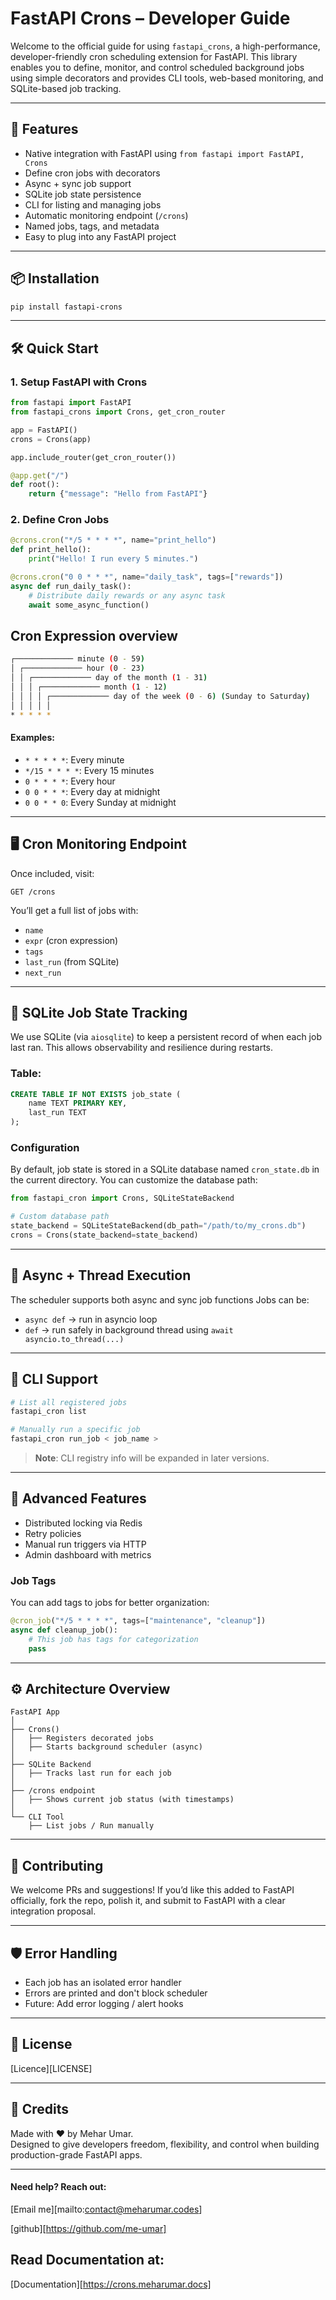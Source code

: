 # FastAPI Crons – Developer Guide

Welcome to the official guide for using `fastapi_crons`, a high-performance, developer-friendly cron scheduling extension for FastAPI. This library enables you to define, monitor, and control scheduled background jobs using simple decorators and provides CLI tools, web-based monitoring, and SQLite-based job tracking.

---

## 🚀 Features

* Native integration with FastAPI using `from fastapi import FastAPI, Crons`
* Define cron jobs with decorators
* Async + sync job support
* SQLite job state persistence
* CLI for listing and managing jobs
* Automatic monitoring endpoint (`/crons`)
* Named jobs, tags, and metadata
* Easy to plug into any FastAPI project

---

## 📦 Installation

```bash
pip install fastapi-crons
```

---

## 🛠️ Quick Start

### 1. Setup FastAPI with Crons

```python
from fastapi import FastAPI
from fastapi_crons import Crons, get_cron_router

app = FastAPI()
crons = Crons(app)

app.include_router(get_cron_router())

@app.get("/")
def root():
    return {"message": "Hello from FastAPI"}

```

### 2. Define Cron Jobs

```python
@crons.cron("*/5 * * * *", name="print_hello")
def print_hello():
    print("Hello! I run every 5 minutes.")

@crons.cron("0 0 * * *", name="daily_task", tags=["rewards"])
async def run_daily_task():
    # Distribute daily rewards or any async task
    await some_async_function()
```
## Cron Expression overview
```bash
┌───────────── minute (0 - 59)
│ ┌───────────── hour (0 - 23)
│ │ ┌───────────── day of the month (1 - 31)
│ │ │ ┌───────────── month (1 - 12)
│ │ │ │ ┌───────────── day of the week (0 - 6) (Sunday to Saturday)
│ │ │ │ │
* * * * *
```
#### Examples:
- `* * * * *`: Every minute
- `*/15 * * * *`: Every 15 minutes
- `0 * * * *`: Every hour
- `0 0 * * *`: Every day at midnight
- `0 0 * * 0`: Every Sunday at midnight
---

## 🖥️ Cron Monitoring Endpoint

Once included, visit:

```
GET /crons
```

You’ll get a full list of jobs with:

* `name`
* `expr` (cron expression)
* `tags`
* `last_run` (from SQLite)
* `next_run`

---

## 🧩 SQLite Job State Tracking

We use SQLite (via `aiosqlite`) to keep a persistent record of when each job last ran. This allows observability and resilience during restarts.

### Table:

```sql
CREATE TABLE IF NOT EXISTS job_state (
    name TEXT PRIMARY KEY,
    last_run TEXT
);
```
### Configuration
By default, job state is stored in a SQLite database named `cron_state.db` in the current directory. You can customize the database path:
```python
from fastapi_cron import Crons, SQLiteStateBackend

# Custom database path
state_backend = SQLiteStateBackend(db_path="/path/to/my_crons.db")
crons = Crons(state_backend=state_backend)
```

---

## 🧵 Async + Thread Execution

The scheduler supports both async and sync job functions
Jobs can be:

* `async def` → run in asyncio loop
* `def` → run safely in background thread using `await asyncio.to_thread(...)`

---

## 🧪 CLI Support

```bash
# List all registered jobs
fastapi_cron list

# Manually run a specific job
fastapi_cron run_job < job_name >
```

> **Note**: CLI registry info will be expanded in later versions.

---
## 🧩 Advanced Features

* Distributed locking via Redis
* Retry policies
* Manual run triggers via HTTP
* Admin dashboard with metrics

### Job Tags

You can add tags to jobs for better organization:
```python
@cron_job("*/5 * * * *", tags=["maintenance", "cleanup"])
async def cleanup_job():
    # This job has tags for categorization
    pass
```

---

## ⚙️ Architecture Overview

```
FastAPI App
│
├── Crons()
│   ├── Registers decorated jobs
│   ├── Starts background scheduler (async)
│
├── SQLite Backend
│   ├── Tracks last run for each job
│
├── /crons endpoint
│   ├── Shows current job status (with timestamps)
│
└── CLI Tool
    ├── List jobs / Run manually
```

---

## 🧠 Contributing

We welcome PRs and suggestions! If you’d like this added to FastAPI officially, fork the repo, polish it, and submit to FastAPI with a clear integration proposal.

---

## 🛡️ Error Handling

* Each job has an isolated error handler
* Errors are printed and don't block scheduler
* Future: Add error logging / alert hooks

---

## 📄 License

[Licence][LICENSE]

---

## 💬 Credits

Made with ❤️ by Mehar Umar.  
Designed to give developers freedom, flexibility, and control when building production-grade FastAPI apps.

---

#### Need help? Reach out:
[Email me][mailto:contact@meharumar.codes]

[github][https://github.com/me-umar]

## Read Documentation at:
[Documentation][https://crons.meharumar.docs]
